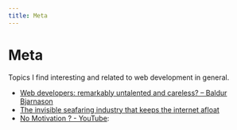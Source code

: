 ```yaml
---
title: Meta
---
```

# Meta

Topics I find interesting and related to web development in general.

* [Web developers: remarkably untalented and careless? – Baldur Bjarnason](https://www.baldurbjarnason.com/2023/web-dev-untalented/?utm_source=changelog-news)
* [The invisible seafaring industry that keeps the internet afloat](https://www.theverge.com/c/24070570/internet-cables-undersea-deep-repair-ships?utm_source=changelog-news)
* [No Motivation ? - YouTube](https://www.youtube.com/shorts/lBkLoBShpXw?si=anjnOFZxNFMpgvv8):
